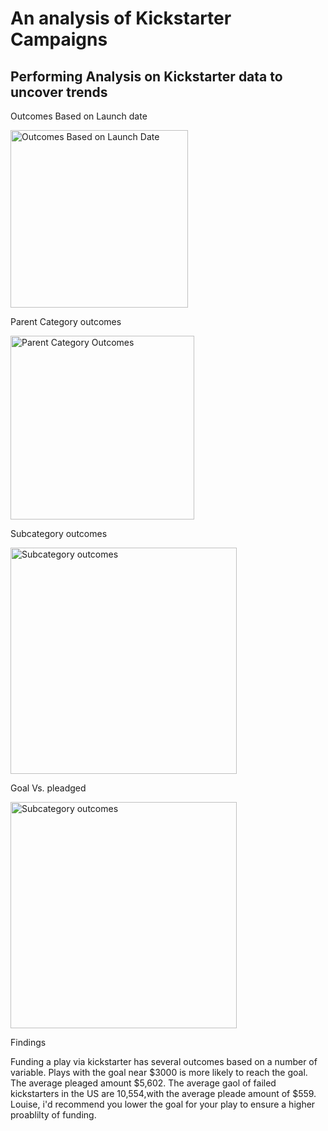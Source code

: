 # An analysis of Kickstarter Campaigns
Performing Analysis on Kickstarter data to uncover trends
------

Outcomes Based on Launch date

<img width="284" alt="Outcomes Based on Launch Date" src="https://user-images.githubusercontent.com/87162266/130889669-83682378-a07c-4f55-a1a6-fb306d2734de.png">

Parent Category outcomes

<img width="294" alt="Parent Category Outcomes" src="https://user-images.githubusercontent.com/87162266/130889779-c6595bb2-a468-4f00-bd42-f6c6b2f4e399.png">

Subcategory outcomes

<img width="362" alt="Subcategory outcomes" src="https://user-images.githubusercontent.com/87162266/130889805-bfe4b6eb-42b8-43a8-a555-dbdd2cdcaf45.png">

Goal Vs. pleadged

<img width="362" alt="Subcategory outcomes" src="https://user-images.githubusercontent.com/87162266/130891177-b3bddaaf-f42e-41e0-bbe1-ea3ab2527d86.png">

Findings

Funding a play via kickstarter has several outcomes based on a number of variable. Plays with the goal near $3000 is more likely to reach the goal. The average pleaged amount $5,602. The average gaol of failed kickstarters in the US are 10,554,with the average pleade amount of $559. 
Louise, i'd recommend you lower the goal for your play to ensure a higher proablilty of funding. 
